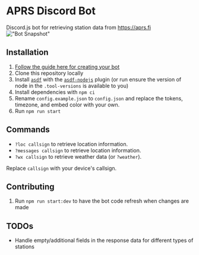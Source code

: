 # APRS Discord Bot

Discord.js bot for retrieving station data from https://aprs.fi
!["Bot Snapshot"](https://i.imgur.com/zEMXdkY.png)

## Installation

1. [Follow the guide here for creating your bot](https://anidiots.guide/getting-started/getting-started-long-version)
1. Clone this repository locally
1. Install [`asdf`](https://github.com/asdf-vm/asdf/) with the [`asdf-nodejs`](https://github.com/asdf-vm/asdf-nodejs) plugin (or run ensure the version of node in the `.tool-versions` is available to you)
1. Install dependencies with `npm ci`
1. Rename `config.example.json` to `config.json` and replace the tokens, timezone, and embed color with your own.
1. Run `npm run start`

## Commands

- `?loc callsign` to retrieve location information.
- `?messages callsign` to retrieve location information.
- `?wx callsign` to retrieve weather data (or `?weather`).

Replace `callsign` with your device's callsign.

## Contributing

1. Run `npm run start:dev` to have the bot code refresh when changes are made

## TODOs

- Handle empty/additional fields in the response data for different types of stations
